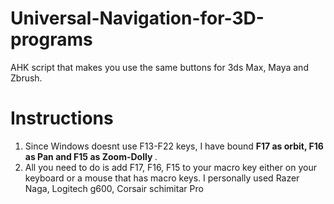 # Universal-Navigation-for-3D-programs
AHK script that makes you use the same buttons for 3ds Max, Maya and Zbrush. 

# Instructions
1. Since Windows doesnt use F13-F22 keys, I have bound <b> F17 as orbit, F16 as Pan and F15 as Zoom-Dolly </b>.
2. All you need to do is add F17, F16, F15 to your macro key either on your keyboard or a mouse that has macro keys. I personally used Razer Naga, Logitech g600, Corsair schimitar Pro
